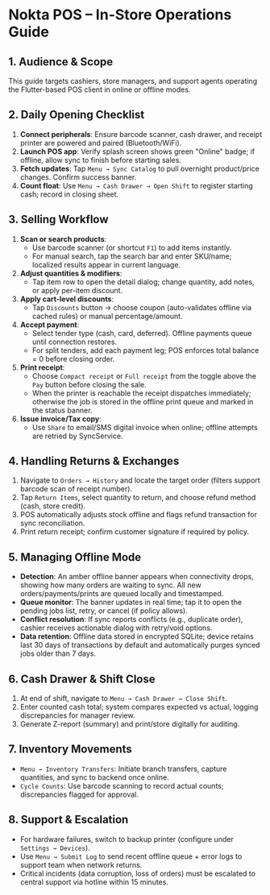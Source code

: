 # Nokta POS – In-Store Operations Guide

## 1. Audience & Scope
This guide targets cashiers, store managers, and support agents operating the Flutter-based POS client in online or offline modes.

## 2. Daily Opening Checklist
1. **Connect peripherals**: Ensure barcode scanner, cash drawer, and receipt printer are powered and paired (Bluetooth/WiFi).
2. **Launch POS app**: Verify splash screen shows green "Online" badge; if offline, allow sync to finish before starting sales.
3. **Fetch updates**: Tap `Menu → Sync Catalog` to pull overnight product/price changes. Confirm success banner.
4. **Count float**: Use `Menu → Cash Drawer → Open Shift` to register starting cash; record in closing sheet.

## 3. Selling Workflow
1. **Scan or search products**:
   - Use barcode scanner (or shortcut `F1`) to add items instantly.
   - For manual search, tap the search bar and enter SKU/name; localized results appear in current language.
2. **Adjust quantities & modifiers**:
   - Tap item row to open the detail dialog; change quantity, add notes, or apply per-item discount.
3. **Apply cart-level discounts**:
   - Tap `Discounts` button → choose coupon (auto-validates offline via cached rules) or manual percentage/amount.
4. **Accept payment**:
   - Select tender type (cash, card, deferred). Offline payments queue until connection restores.
   - For split tenders, add each payment leg; POS enforces total balance = 0 before closing order.
5. **Print receipt**:
   - Choose `Compact receipt` or `Full receipt` from the toggle above the `Pay` button before closing the sale.
   - When the printer is reachable the receipt dispatches immediately; otherwise the job is stored in the offline print queue and marked in the status banner.
6. **Issue invoice/Tax copy**:
   - Use `Share` to email/SMS digital invoice when online; offline attempts are retried by SyncService.

## 4. Handling Returns & Exchanges
1. Navigate to `Orders → History` and locate the target order (filters support barcode scan of receipt number).
2. Tap `Return Items`, select quantity to return, and choose refund method (cash, store credit).
3. POS automatically adjusts stock offline and flags refund transaction for sync reconciliation.
4. Print return receipt; confirm customer signature if required by policy.

## 5. Managing Offline Mode
- **Detection**: An amber offline banner appears when connectivity drops, showing how many orders are waiting to sync. All new orders/payments/prints are queued locally and timestamped.
- **Queue monitor**: The banner updates in real time; tap it to open the pending jobs list, retry, or cancel (if policy allows).
- **Conflict resolution**: If sync reports conflicts (e.g., duplicate order), cashier receives actionable dialog with retry/void options.
- **Data retention**: Offline data stored in encrypted SQLite; device retains last 30 days of transactions by default and automatically purges synced jobs older than 7 days.

## 6. Cash Drawer & Shift Close
1. At end of shift, navigate to `Menu → Cash Drawer → Close Shift`.
2. Enter counted cash total; system compares expected vs actual, logging discrepancies for manager review.
3. Generate Z-report (summary) and print/store digitally for auditing.

## 7. Inventory Movements
- `Menu → Inventory Transfers`: Initiate branch transfers, capture quantities, and sync to backend once online.
- `Cycle Counts`: Use barcode scanning to record actual counts; discrepancies flagged for approval.

## 8. Support & Escalation
- For hardware failures, switch to backup printer (configure under `Settings → Devices`).
- Use `Menu → Submit Log` to send recent offline queue + error logs to support team when network returns.
- Critical incidents (data corruption, loss of orders) must be escalated to central support via hotline within 15 minutes.
